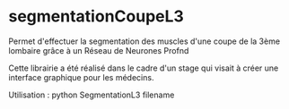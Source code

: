 # segmentationCoupeL3
Permet d'effectuer la segmentation des muscles d'une coupe de la 3ème lombaire grâce à un Réseau de Neurones Profnd

Cette librairie a été réalisé dans le cadre d'un stage qui visait à créer une interface graphique pour les médecins.

Utilisation : python SegmentationL3 filename
